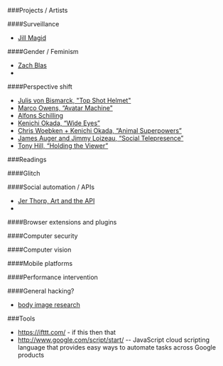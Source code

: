 ###Projects / Artists

####Surveillance
+ [Jill Magid](http://jillmagid.net/)

####Gender / Feminism
+ [Zach Blas](http://www.zachblas.info/)
+ 

####Perspective shift
+ [Julis von Bismarck, "Top Shot Helmet"](http://www.juliusvonbismarck.com/bank/index.php?/projects/topshot-helmet/)
+ [Marco Owens, “Avatar Machine"](http://www.marcowens.co.uk/?page_id=188)
+ [Alfons Schilling](http://www.alfons-schilling.com/sehmaschinen.html)
+ [Kenichi Okada, “Wide Eyes”](http://www.kenichiokada.com/projects/2008/wideeyes.html)
+ [Chris Woebken + Kenichi Okada, “Animal Superpowers”](http://chriswoebken.com/animalsuperpowers.html)
+ [James Auger and Jimmy Loizeau, “Social Telepresence”](http://www.auger-loizeau.com/index.php?id=11)
+ [Tony Hill, “Holding the Viewer”](http://www.tonyhillfilms.com/films)

###Readings

####Glitch

####Social automation / APIs
+ [Jer Thorp, Art and the API](http://blog.blprnt.com/blog/blprnt/art-and-the-api)
+ 

####Browser extensions and plugins

####Computer security

####Computer vision

####Mobile platforms

####Performance intervention

####General hacking?



+ [body image research](http://www.sciencedaily.com/releases/2011/05/110525181416.htm)


###Tools
+ https://ifttt.com/ - if this then that
+ http://www.google.com/script/start/ --  JavaScript cloud scripting language that provides easy ways to automate tasks across Google products
